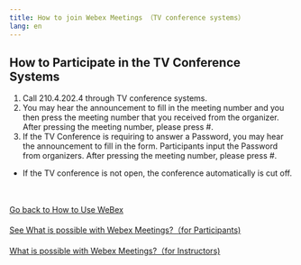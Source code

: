 ```yaml
---
title: How to join Webex Meetings （TV conference systems）
lang: en
---
```


## How to Participate in the TV Conference Systems

1. Call 210.4.202.4 through TV conference systems.
1. You may hear the announcement to fill in the meeting number and you then press the meeting number that you received from the organizer. After pressing the meeting number, please press #. 
1. If the TV Conference is requiring to answer a Password, you may hear the announcement to fill in the form. Participants input the Password from organizers. After pressing the meeting number, please press #. 
* If the TV conference is not open, the conference automatically is cut off.





<br>
<br>
<a href="index" target="_blank">Go back to How to Use WeBex</a>
<br>
<br>
<a href="meeting_participant" target="_blank">See What is possible with Webex Meetings?（for Participants)</a>
<br>
<br>
<a href="meeting_owner" target="_blank">What is possible with Webex Meetings?（for Instructors)</a>
